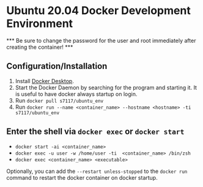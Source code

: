 # Ubuntu 20.04 Docker Development Environment
*** Be sure to change the password for the user and root immediately after creating the container! ***

## Configuration/Installation
1. Install [Docker Desktop](https://www.docker.com/products/docker-desktop).
1. Start the Docker Daemon by searching for the program and starting it. It is useful to have docker always startup on login.
1. Run ```docker pull s7117/ubuntu_env```
1. Run ```docker run --name <container_name> --hostname <hostname> -ti s7117/ubuntu_env```

## Enter the shell via `docker exec` or `docker start`
- `docker start -ai <container_name>`
- `docker exec -u user -w /home/user -ti  <container_name> /bin/zsh`
- `docker exec <container_name> <executable>`

Optionally, you can add the ```--restart unless-stopped``` to the ```docker run``` command to restart the docker container on docker startup.
